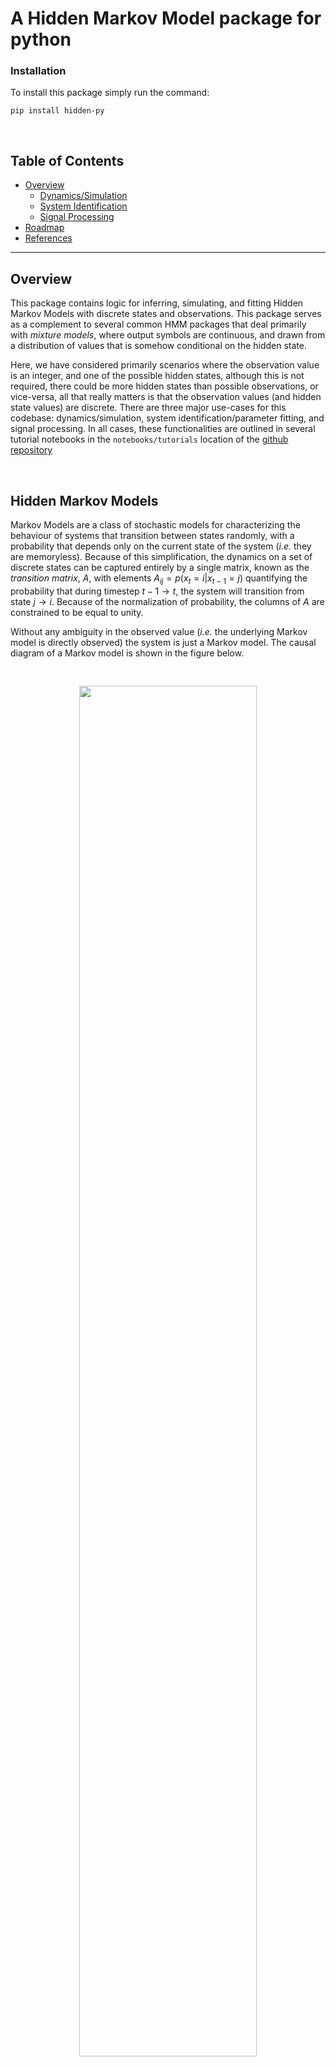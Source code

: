 # **A Hidden Markov Model package for python**

### Installation

To install this package simply run the command:

`pip install hidden-py`

<br />

## Table of Contents

- [Overview](#overview)
  - [Dynamics/Simulation](#dynamicssimulation)
  - [System Identification](#system-identification)
  - [Signal Processing](#signal-processing)
- [Roadmap](#roadmap)
- [References](#references)

---

## Overview

This package contains logic for inferring, simulating, and fitting Hidden Markov Models with discrete states and observations. This package serves as a complement to several common HMM packages that deal primarily with _mixture models_, where output symbols are continuous, and drawn from a distribution of values that is somehow conditional on the hidden state.

Here, we have considered primarily scenarios where the observation value is an integer, and one of the possible hidden states, although this is not required, there could be more hidden states than possible observations, or vice-versa, all that really matters is that the observation values (and hidden state values) are discrete. There are three major use-cases for this codebase: dynamics/simulation, system identification/parameter fitting, and signal processing. In all cases, these functionalities are outlined in several tutorial notebooks in the `notebooks/tutorials` location of the [github repository](https://github.com/StevenJLarge/hmm)

<br />

## Hidden Markov Models

Markov Models are a class of stochastic models for characterizing the behaviour of systems that transition between states randomly, with a probability that depends only on the current state of the system (_i.e._ they are memoryless). Because of this simplification, the dynamics on a set of discrete states can be captured entirely by a single matrix, known as the _transition matrix_, $A$, with elements $A_{ij} = p(x_t=i | x_{t-1} = j)$ quantifying the probability that during timestep $t-1 \to t$, the system will transition from state $j\to i$. Because of the normalization of probability, the columns of $A$ are constrained to be equal to unity.

Without any ambiguity in the observed value (_i.e._ the underlying Markov model is directly observed) the system is just a Markov model. The causal diagram of a Markov model is shown in the figure below.

<p align='center'>
    <img src="https://github.com/StevenJLarge/hmm/blob/master/public/resources/markov_schematic.png?raw=true" width="75%" vspace="30px"/>
</p>


Here, the state $x_t$ at time $t$ only depends on the state at the previous time $t-1$. As a result the ecolution of a probability distribution over states can be modelled by simply multiplying an initial distribution by the transition matrix, and repeating the process for each time step. For example, given an initial distribution over states at time 0 and a transition matrix $A$, the probability distribution at time $T$ is

$$ p_T = A^T \cdot p_0 $$

A hidden Markov model (HMM), on the other hand, is a probabilistic function of a Markov model. This means that the output of an HMM (the observation $y$) is correlated with the underlying (hidden/unobserved) state of the Markov model, but only probabilistically so. For a set of discrete possible observations (as we capture in this package), the observation process can also be modelled by a matrix (the _observation matrix_) $B$ with elements $B_{ij} = p(y_t = i | x_{t} = j)$ quantifying the probability that our measurement/observation $y_t$ at time $t$ is equal to $i$ given the hidden system is in state $j$. Here, the diagonal elements represent our probability of observing the _correct_ state, while off-diagonals represent the probability of error. In comparison to the figure used in the Markov system, the below diagram shows how causality works in a hidden Markov model.

<p align="center">
    <img src="https://github.com/StevenJLarge/hmm/blob/master/public/resources/hidden_markov_schematic.png?raw=true" width="75%" vspace="30px" />
</p>

Here, the observations ($y_t$) are stochastic (random) functions of the underlying state, but not necessarily equal to it. However (importantly) the observation at time $t$ only depends explicitly on the hiddenstate at time $t$.

---

As for the components of the package, the goal of the simulation functionality is simply to generate trajectories of both the hidden state and observation time-series that are conistent with these probabilities. The goal for system identification/parameter fitting is to fit the most likely parameters (elements of the $A$ and $B$) matrices, given only a time series of observations. Finally, the goal if signal processing is to make use of the observation sequence to infer what the hidden state is at a particular point in time.

### Dynamics/Simulation

The `hidden.dynamics` submodule contains the code necessary to simulate the hidden state and observation dynamics as specified by a state transition matrix $A$ (with elements that quantify the rate of transitions between states) and an observation matrix $B$, with elements that quantify the probability of observing a given output symbol, given the current hidden state.

For instance, the code necessary to initialize a hidden Markov model, run the dyanamics, and extract the observation and state time-series

```python
import hidden_py as hp

# 2 hidden states, 2 possible observation values
hmm = hp.dynamics.HMM(2, 2)

# Helper routine to initialize A and B matrices
hmm.init_uniform_cycle()

# Run dynamics for 100 time steps
hmm.run_dynamics(100)

# Pull out the observations, and true (simulated) hidden state values
observations = hmm.get_obs_ts()
hidden_states = hmm.get_state_ts()
```

As an example, the schematic below shows a possible trajectory for a HMM with 2 hidden states and 2 possible observation values.

<p align="center">
    <img src="https://github.com/StevenJLarge/hmm/blob/master/public/resources/sample_trajectory.png?raw=true" width="75%" vspace="30px" />
</p>

Here the red dots represent the state of the hidden system over time, while the black dots indicate the observed value at that point in time. So, at time point 3, for instance, the observed value differs from the hidden state. See the `notebooks/tutorials/02-hidden-markov-model.ipynb` in the [github source](https://github.com/StevenJLarge/hmm) for a more in-depth review of this process.

<br />

---

### System Identification

The `infer` submodule contains the code that wraps lower-level functionality (primarily in the `filters/bayesian.py` and `optimize/optimization.py` files) for both signal processing and system identification/parameter fitting.

There are two separate approaches to perform system identification: Local/Global partial likelihood optimization, and complete-data likelihood optimization. While more comprehensive details are contained in the github notebooks, broadly speaking partial data likelihood optimization performs relatively standard optimizations on the likelihood function $\mathcal{L}(\theta | Y)$ which considers only the observations as the _data_. Effectively, these optimizers wrap the `scipy.opt.minimize` functions by encoding and decoding the $A$ and $B$ matrices into a parameter vector (ensuring that their column-normalization is preserved) and calculating the negative log-likelihood of a particular parameter vector. In practice, given a set of observations, we can initialize an `analyzer` and run either local (using, by default, the `scipy.opt.minimize` function with the `SQSLP` algorithm) or global (using the `scipy` `SHGO` algorithm) as:

```python
import hidden_py as hp

# Input the dimensions of the HMM and observations
analyzer = hp.infer.MarkovInfer(2, 2)

# Initial estimates of the A and B matrices
A_est = np.array([
    [0.8, 0.1],
    [0.2, 0.9]
])

B_est = np.array([
    [0.9, 0.05],
    [0.1, 0.95]
])

# Run local partial-data likelihood optimization (default behaviour), the symmetric keyword can be used to specify whether or not the A and B matrices are assumed to be symmetric, and here, the opt_type of hp.OptClass.Local is used by default
opt_local = analyzer.optimize(observations, A_est, B_est, symmetric=False)

# And the partial-data global likelihood optimization, the A and B initial matrices are not used in the optimizer, aside from providing a way of specifying the dimension of the parameter vectors
opt_global = analyzer.optimize(observations, A_est, B_est, symmetric=False, opt_type=hp.OptClass.Global)

```

Now, for the complete-data likeihood optimization, the interface is very similar, but behind the scenes the code will run an implementation of the Baum-Welch reparameterization algorithm (an instance of an Expectation-Maximization algorithm) to find the optimal parameter values. In practice, this can be done as:

```python
import hidden_py as hp

analyzer = hp.infer.MarkovInfer(2, 2)

res_bw = analyzer.optimize(observations, A_est, B_est, opt_type=hp.OptClass.ExpMax)

```

In all cases, there is also an option to add algorithm options to customize the specifics of the optinization. Most relevant is for the expectation-maximization where you can specify a maximum number of iterations for the algorithm, as well as a threshold on the size of parameter changes (quantified by the matrix norm of pre- and post-update $A$ and $B$ matrices). This can be accessed through the `algo_opts` dictionary. For instance, if we wanted to change the maximum iterations in the BW algorithm to 1000 and set the termination threshold at `1e-10`, we would perform the previous call as

```python
options = {
    'maxiter': 1000,
    "threshold": 1e-10
}

res_bw = analyzer.optimize(observations, A_est, B_est, opt_type=hp.OptClass.ExpMax, algo_opts=options)
```

In essence, this set of tools allows you to infer the best model given a set of observed data. Under the hood, many of the tools from the signal processing module are used, but the `analyzer.optimize(...)` function calls largely hide that complexity.

<br />

---

### Signal Processing

The `infer` submodule can also be used for the purposes of signal processing: given a valid estimate of the model parameters, how can we best estimate the hidden state value, given the observations. There are two distinct domains of application, first would be prediction in real time, where only observations in the past are available for inferring the current hidden state (this would use the so-called forward-filtered estiamte). There is also an _ex post_ approach, which uses the entirety of observations from a given period of time to estimate the hidden state at a particular point within that time period. This is the so-called Bayesian smoothed estiamte of the hidden state.

Mathematically, if we denote $Y^t \equiv \{ y_0, y_1, \cdots, y_t \}$ as the sequence of observations from tie $t=0$ up to time $t$, then for a total trajectory length of $T$, the forward filter and Bayesian smoothed estimate are calculating

$$ p(x_t | Y^t) \quad \to \qquad \text{\sf Forward-filter} $$

$$ p(x_t | Y^T) \quad \to \quad \text{\sf Bayesian smoother} $$

where, $x_t$ is the hidden state at time $t$.

Quantitatively the forward filter and Bayesian smoothed estimates of a given HMM sequence of observations can be calculated in the following way:

```python
import hidden_py as hp

analyzer = hp.infer.MarkovInfer(2, 2)

# Gets the forward algorithm results
analyzer.forward_algo(observations, A, B)

# Gets the Bayesian-smoothed estimate of the hidden state
analyzer.bayesian_smooth(observations, A, B)

```

The tutorial notebook `notebooks/tutorials.03-slarge-hmm-filters.ipynb` in the [github source](https://github.com/StevenJLarge/hmm) gives a more comprehensive overview and visualization of this procedure.

<br />

---

## References

There is a breadth of research and literature on HMMs out in the world, but below are a few sources that I have found particularly helpful in working on this project

<ol>
    <li> <a href="https://www.cambridge.org/core/books/control-theory-for-physicists/21AFE5D6C475D1B44BCF9B8536338D98">"Control Theory for Physicists"</a>, J. Bechhoeffer, C
    Cambridge University Press, 2021</li>
    <li><a href="http://numerical.recipes/aboutNR3book.html">"Numerical Recipes: The Art of Scientific Computing"</a>, W.H. Press, S.A. Teukolsky, W.T. Vetterling, & B.P. Flannery, Cambridge University Press, 3rd ed., 2007</li>
</ol>
